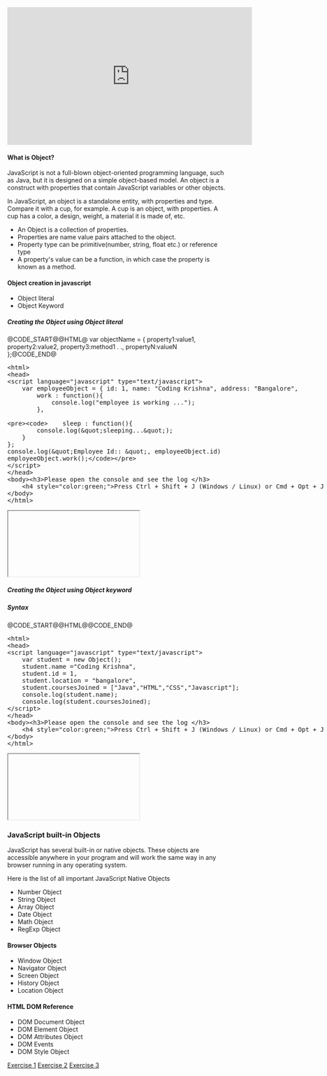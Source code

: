 <iframe width="560" height="315" src="https://www.youtube.com/embed/1nuhemrfnjw" frameborder="0" allowfullscreen></iframe>

<h4>What is Object?</h4>
<p>JavaScript is not a full-blown object-oriented programming language, such as Java, but it is designed on a simple object-based model. An object is a construct with properties that contain JavaScript variables or other objects.</p>

<p> In JavaScript, an object is a standalone entity, with properties and type. Compare it with a cup, for example. A cup is an object, with properties. A cup has a color, a design, weight, a material it is made of, etc. </p>
<ul>
	<li>An Object is a collection of properties.</li>
	<li>Properties are name value pairs attached to the object.</li>
	<li>Property type can be primitive(number, string, float etc.) or reference type</li>
	<li>A property's value can be a function, in which case the property is known as a method.</li>
</ul>

<h4>Object creation in javascript</h4>
<ul type="1">
	<li>Object literal</li>
	<li>Object Keyword</li>
</ul>

<h5>Creating the Object using Object literal</h5>
@CODE_START@@HTML@ var objectName = {
	property1:value1,
	property2:value2,
	property3:method1
		.
		.,
	propertyN:valueN
};@CODE_END@

<section>  
<div ui-ace ="{useWrapMode: 'true', showGutter : 'true', theme:'monokai', mode: 'html', previewId:'preview',
	onLoad: htmlcssjsContentOnLoaded,
	rendererOptions: { fontSize: 16 },
	advanced: { highlightActiveLine: true}
}" style="min-height:300px;"><xmp><html>
<head>
<script language="javascript" type="text/javascript">
	var employeeObject = { id: 1, name: "Coding Krishna", address: "Bangalore",
		work : function(){
			console.log("employee is working ...");
		},
		
		sleep : function(){
			console.log("sleeping...");
		}
	};
	console.log("Employee Id:: ", employeeObject.id)
	employeeObject.work();
</script>
</head>
<body><h3>Please open the console and see the log </h3>
	<h4 style="color:green;">Press Ctrl + Shift + J (Windows / Linux) or Cmd + Opt + J (Mac) to open console. </h4>
</body>
</html></xmp>
</div>
<div>
	<iframe id="preview"></iframe>
</div>
</section>


<h5>Creating the Object using Object keyword</h5>

<h5>Syntax</h5>
@CODE_START@@HTML@<script>var objectName = new Object();
	objectName.property1 = value1;
	objectName.property2 = value2;
</script>@CODE_END@

<section>  
<div ui-ace ="{useWrapMode: 'true', showGutter : 'true', theme:'monokai', mode: 'html', previewId:'preview1',
	onLoad: htmlcssjsContentOnLoaded,
	rendererOptions: { fontSize: 16 },
	advanced: { highlightActiveLine: true}
}" style="min-height:250px;"><xmp><html>
<head>
<script language="javascript" type="text/javascript">
	var student = new Object();
	student.name ="Coding Krishna",
	student.id = 1,
	student.location = "bangalore",
	student.coursesJoined = ["Java","HTML","CSS","Javascript"];
	console.log(student.name);
	console.log(student.coursesJoined);
</script>
</head>
<body><h3>Please open the console and see the log </h3>
	<h4 style="color:green;">Press Ctrl + Shift + J (Windows / Linux) or Cmd + Opt + J (Mac) to open console. </h4>
</body>
</html></xmp>
</div>
<div>
	<iframe id="preview1"></iframe>
</div>
</section>

<h3> JavaScript built-in Objects </h3>
JavaScript has several built-in or native objects. These objects are accessible anywhere in your program and will work the same way in any browser running in any operating system. </p>
<p>Here is the list of all important JavaScript Native Objects </p>

<ul>
	<li> Number Object </li>
	<li> String Object </li>
	<li> Array Object </li>
	<li> Date Object </li>
	<li> Math Object </li>
	<li> RegExp Object </li>
</ul>

<h4> Browser Objects </h4>
<ul>
	<li> Window Object </li>
	<li> Navigator Object </li>
	<li> Screen Object </li>
	<li> History Object </li>
	<li> Location Object </li>
</ul>
<h4> HTML DOM Reference </h4>
<ul>
	<li> DOM Document Object </li>
	<li> DOM Element Object </li>
	<li> DOM Attributes Object </li>
	<li> DOM Events </li>
	<li> DOM Style Object </li>
</ul>



<!--
<h4>Object Constructor</h4>
<p>Here are two common patterns for creating objects.</p>
	<h5>1.Constructor Pattern for Creating Objects</h5>
@CODE_START@@HTML@function Topic (01PC, Java, 8, 60){
	this.topicId = "01PC";
	this.topicName = "Java";
	this.totalTopics = 8;
	this.totalClasses = 60;
	this.showName = function () {
		console.log("This is a " + this.topicName);
	}
}@CODE_END@
	<h5>2.Prototype Pattern for Creating Objects</h5>
@CODE_START@@HTML@function Topic () {
	Topic.prototype.topicId = "01PC";
	Topic.prototype.topicName = "Java";
	Topic.prototype.totalTopics = 8;
	Topic.prototype.totalClasses = 60;
	Topic.prototype.showName = function () {
		console.log("This is a " + this.topicName);
	}
}@CODE_END@ -->

<!-- @PROJECT_START@JS/objects@PROJECT_END@
@PROJECT_START@JS/JS_Objects1@PROJECT_END@
@PROJECT_START@JS/JSON_Objects@PROJECT_END@ -->
<a href="project/download/JS/objects" class="cws-button bt-color-3 border-radius alt icon-right">Exercise 1</a>
<a href="project/download/JS/objects1" class="cws-button bt-color-3 border-radius alt icon-right">Exercise 2</a>
<a href="project/download/JS/JSON_Objects" class="cws-button bt-color-3 border-radius alt icon-right">Exercise 3</a>
